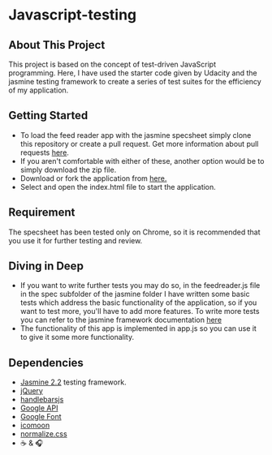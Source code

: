 # Javascript-testing

## About This Project
This project is based on the concept of test-driven JavaScript programming. Here, I have used the starter code given by Udacity and the
jasmine testing framework to create a series of test suites for the efficiency of my application.

## Getting Started
* To load the feed reader app with the jasmine specsheet simply clone this repository or create a pull request. Get more information about pull requests [here](https://help.github.com/articles/creating-a-pull-request/).
* If you aren't comfortable with either of these, another option would be to simply download the zip file.
* Download or fork the application from [here.](https://github.com/nevehallon/frontend-nanodegree-feedreader.git)
* Select and open the index.html file to start the application.

## Requirement
The specsheet has been tested only on Chrome, so it is recommended that you use it for further testing and review.

## Diving in Deep
* If you want to write further tests you may do so, in the feedreader.js file in the spec subfolder of the jasmine folder I have written some basic tests which address the basic functionality of the application, so if you want to test more, you'll have to add more features.
To write more tests you can refer to the jasmine framework documentation [here](https://jasmine.github.io/2.2/introduction)
* The functionality of this app is implemented in app.js so you can use it to give it some more functionality.

## Dependencies
- [Jasmine 2.2](https://jasmine.github.io/index.html) testing framework.
- [jQuery](http://ajax.googleapis.com/ajax/libs/jquery/2.1.1/jquery.min.js)
- [handlebarsjs](http://cdn.jsdelivr.net/handlebarsjs/2.0.0/handlebars.min.js)
- [Google API](http://google.com/jsapi)
- [Google Font](http://fonts.googleapis.com/css?family=Roboto:400,100,300,700)
- [icomoon](https://icomoon.io/)
- [normalize.css](https://necolas.github.io/normalize.css/)
- :coffee: & :headphones:
